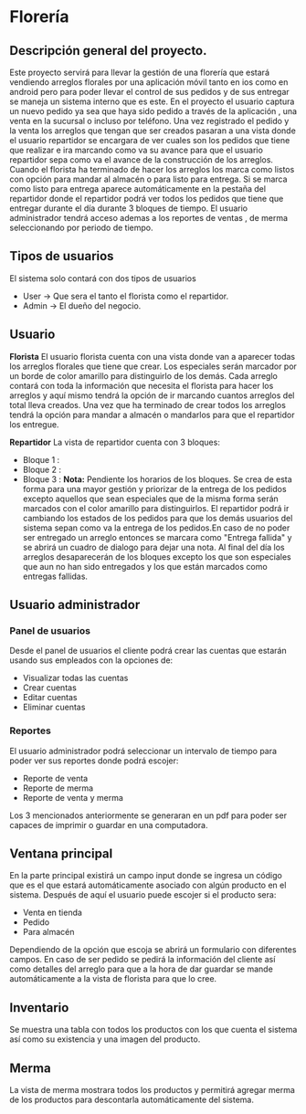 # Florería 

## Descripción general del proyecto.
Este proyecto servirá para llevar la gestión de una florería que estará vendiendo arreglos florales por una aplicación móvil tanto en ios como en android pero para poder llevar el control de sus pedidos y de sus entregar se maneja un sistema interno que es este.
En el proyecto el usuario captura un nuevo pedido ya sea que haya sido pedido a través de la aplicación , una venta en la sucursal o incluso por teléfono. Una vez registrado el pedido y la venta los arreglos que tengan que ser creados pasaran a una vista donde el usuario repartidor se encargara de ver cuales son los pedidos que tiene que realizar e ira marcando como va su avance para que el usuario repartidor sepa como va el avance de la construcción de los arreglos. Cuando el florista ha terminado de hacer los arreglos los marca como listos con opción para mandar al almacén o para listo para entrega. Si se marca como listo para entrega aparece automáticamente en la pestaña del repartidor donde el repartidor podrá ver todos los pedidos que tiene que entregar durante el día durante 3 bloques de tiempo.
El usuario administrador tendrá acceso ademas a los reportes de ventas , de merma seleccionando por periodo de tiempo. 

## Tipos de usuarios
El sistema solo contará con dos tipos de usuarios 
* User -> Que sera el tanto el florista como el repartidor.
* Admin -> El dueño del negocio.

## Usuario 
**Florista**
El usuario florista cuenta con una vista donde van a aparecer todas los arreglos florales que tiene que crear. Los especiales serán marcador por un borde de color amarillo para distinguirlo de los demás. Cada arreglo contará con toda la información que necesita el florista para hacer los arreglos y aquí mismo tendrá la opción de ir marcando cuantos arreglos del total lleva creados. Una vez que ha terminado de crear todos los arreglos tendrá la opción para mandar a almacén o mandarlos para que el repartidor los entregue.

**Repartidor**
La vista de repartidor cuenta con 3 bloques: 
* Bloque 1 : 
* Bloque 2 :
* Bloque 3 :
**Nota:** Pendiente los horarios de los bloques.
Se crea de esta forma para una mayor gestión y priorizar de la entrega de los pedidos excepto aquellos que sean especiales que de la misma forma serán marcados con el color amarillo para distinguirlos.
El repartidor podrá ir cambiando los estados de los pedidos para que los demás usuarios del sistema sepan como va la entrega de los pedidos.En caso de no poder ser entregado un arreglo entonces se marcara como "Entrega fallida" y se abrirá un cuadro de dialogo para dejar una nota.
Al final del día los arreglos desaparecerán de los bloques excepto los que son especiales que aun no han sido entregados y los que están marcados como entregas fallidas.

## Usuario administrador

### Panel de usuarios
Desde el panel de usuarios el cliente podrá crear las cuentas que estarán usando sus empleados con la opciones de: 
* Visualizar todas las cuentas
* Crear cuentas
* Editar cuentas
* Eliminar cuentas

### Reportes
El usuario administrador podrá seleccionar un intervalo de tiempo para poder ver sus reportes donde podrá escojer:
* Reporte de venta
* Reporte de merma
* Reporte de venta y merma

Los 3 mencionados anteriormente se generaran en un pdf para poder ser capaces de imprimir o guardar en una computadora.

## Ventana principal
En la parte principal existirá un campo input donde se ingresa un código que es el que estará automáticamente asociado con algún producto en el sistema. Después de aquí el usuario puede escojer si el producto sera: 
* Venta en tienda
* Pedido 
* Para almacén

Dependiendo de la opción que escoja se abrirá un formulario con diferentes campos. En caso de ser pedido se pedirá la información del cliente así como detalles del arreglo para que a la hora de dar guardar se mande automáticamente a la vista de florista para que lo cree.

## Inventario
Se muestra una tabla con todos los productos con los que cuenta el sistema así como su existencia y una imagen del producto.

## Merma 
La vista de merma mostrara todos los productos y permitirá agregar merma de los productos para descontarla automáticamente del sistema.





